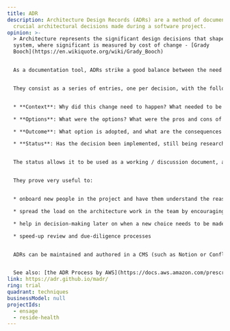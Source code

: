 ```yaml
---
title: ADR
description: Architecture Design Records (ADRs) are a method of documenting
  crucial architectural decisions made during a software project.
opinion: >-
  > Architecture represents the significant design decisions that shape a
  system, where significant is measured by cost of change - [Grady
  Booch](https://en.wikiquote.org/wiki/Grady_Booch)


  As a documentation tool, ADRs strike a good balance between the need to ensure significant decisions are captured and the level of effort required to do so.


  They consist as a series of entries, one per decision, with the following format:


  * **Context**: Why did this change need to happen? What needed to be considered?

  * **Options**: What were the options? What were the pros and cons of each?

  * **Outcome**: What option is adopted, and what are the consequences

  * **Status**: Has the decision been implemented, still being researched, or is deprecated?


  The status allows it to be used as a working / discussion document, as well as a history of past decisions.


  They prove very useful to:


  * onboard new people in the project and have them understand the reasoning behind the current choices

  * spread the load on the architecture work in the team by encouraging a collaborative process

  * help in decision-making later on when a new choice needs to be made (we can go back to the initial decisions and validates what has effectively changed)

  * speed-up review and due-diligence processes


  ADRs can be maintained and authored in a CMS (such as Notion or Confluence), or simply stored as markup files in a git repository. [There are some tools](https://adr.github.io/madr/tooling.html) to help with this, although they are not required.


  See also: [the ADR Process by AWS](https://docs.aws.amazon.com/prescriptive-guidance/latest/architectural-decision-records/).
link: https://adr.github.io/madr/
ring: trial
quadrant: techniques
businessModel: null
projectIds:
  - ensage
  - reside-health
---
```

